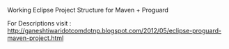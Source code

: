 Working Eclipse Project Structure for Maven + Proguard

For Descriptions visit : http://ganeshtiwaridotcomdotnp.blogspot.com/2012/05/eclipse-proguard-maven-project.html
